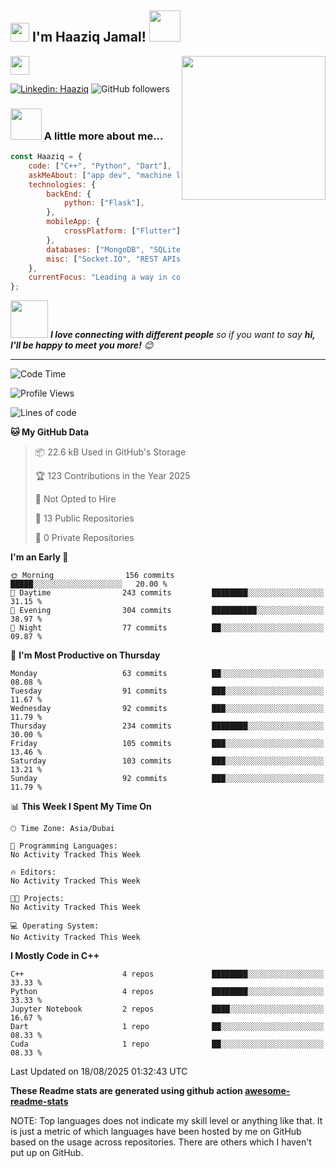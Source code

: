 <h2><img src="https://emojis.slackmojis.com/emojis/images/1531849430/4246/blob-sunglasses.gif?1531849430" width="30"/> I'm Haaziq Jamal! <img src="https://media.giphy.com/media/12oufCB0MyZ1Go/giphy.gif" width="50"></h2>
<img align='right' src="https://media.giphy.com/media/M9gbBd9nbDrOTu1Mqx/giphy.gif" width="230">
</a><img src="https://media.giphy.com/media/WUlplcMpOCEmTGBtBW/giphy.gif" width="30"> 
</em></p>

[![Linkedin: Haaziq](https://img.shields.io/badge/-Haaziq-blue?style=flat-square&logo=Linkedin&logoColor=white&link=https://www.linkedin.com/in/mohammed-haaziq-jamal-63a590305/)](https://www.linkedin.com/in/mohammed-haaziq-jamal-63a590305/)
![GitHub followers](https://img.shields.io/github/followers/Haaziq386?label=Follow&style=social)


### <img src="https://media.giphy.com/media/VgCDAzcKvsR6OM0uWg/giphy.gif" width="50"> A little more about me...  

```javascript
const Haaziq = {
    code: ["C++", "Python", "Dart"],
    askMeAbout: ["app dev", "machine learning", "embedded systems", "tech trends"],
    technologies: {
        backEnd: {
            python: ["Flask"],
        },
        mobileApp: {
            crossPlatform: ["Flutter"],
        },
        databases: ["MongoDB", "SQLite", "Firebase Realtime DB"],
        misc: ["Socket.IO", "REST APIs", "WebSockets"],
    },
    currentFocus: "Leading a way in computer architecture research",
};
```

<img src="https://media.giphy.com/media/LnQjpWaON8nhr21vNW/giphy.gif" width="60"> <em><b>I love connecting with different people</b> so if you want to say <b>hi, I'll be happy to meet you more!</b> 😊</em>

---
<!--START_SECTION:waka-->
![Code Time](http://img.shields.io/badge/Code%20Time-0%20secs-blue)

![Profile Views](http://img.shields.io/badge/Profile%20Views-0-blue)

![Lines of code](https://img.shields.io/badge/From%20Hello%20World%20I%27ve%20Written-182.5%20thousand%20lines%20of%20code-blue)

**🐱 My GitHub Data** 

> 📦 22.6 kB Used in GitHub's Storage 
 > 
> 🏆 123 Contributions in the Year 2025
 > 
> 🚫 Not Opted to Hire
 > 
> 📜 13 Public Repositories 
 > 
> 🔑 0 Private Repositories 
 > 
**I'm an Early 🐤** 

```text
🌞 Morning                156 commits         █████░░░░░░░░░░░░░░░░░░░░   20.00 % 
🌆 Daytime                243 commits         ████████░░░░░░░░░░░░░░░░░   31.15 % 
🌃 Evening                304 commits         ██████████░░░░░░░░░░░░░░░   38.97 % 
🌙 Night                  77 commits          ██░░░░░░░░░░░░░░░░░░░░░░░   09.87 % 
```
📅 **I'm Most Productive on Thursday** 

```text
Monday                   63 commits          ██░░░░░░░░░░░░░░░░░░░░░░░   08.08 % 
Tuesday                  91 commits          ███░░░░░░░░░░░░░░░░░░░░░░   11.67 % 
Wednesday                92 commits          ███░░░░░░░░░░░░░░░░░░░░░░   11.79 % 
Thursday                 234 commits         ████████░░░░░░░░░░░░░░░░░   30.00 % 
Friday                   105 commits         ███░░░░░░░░░░░░░░░░░░░░░░   13.46 % 
Saturday                 103 commits         ███░░░░░░░░░░░░░░░░░░░░░░   13.21 % 
Sunday                   92 commits          ███░░░░░░░░░░░░░░░░░░░░░░   11.79 % 
```


📊 **This Week I Spent My Time On** 

```text
🕑︎ Time Zone: Asia/Dubai

💬 Programming Languages: 
No Activity Tracked This Week

🔥 Editors: 
No Activity Tracked This Week

🐱‍💻 Projects: 
No Activity Tracked This Week

💻 Operating System: 
No Activity Tracked This Week
```

**I Mostly Code in C++** 

```text
C++                      4 repos             ████████░░░░░░░░░░░░░░░░░   33.33 % 
Python                   4 repos             ████████░░░░░░░░░░░░░░░░░   33.33 % 
Jupyter Notebook         2 repos             ████░░░░░░░░░░░░░░░░░░░░░   16.67 % 
Dart                     1 repo              ██░░░░░░░░░░░░░░░░░░░░░░░   08.33 % 
Cuda                     1 repo              ██░░░░░░░░░░░░░░░░░░░░░░░   08.33 % 
```




 Last Updated on 18/08/2025 01:32:43 UTC
<!--END_SECTION:waka-->

**These Readme stats are generated using github action [awesome-readme-stats](https://github.com/anmol098/waka-readme-stats)**

NOTE: Top languages does not indicate my skill level or anything like that. It is just a metric of which languages have been hosted by me on GitHub based on the usage across repositories. There are others which I haven't put up on GitHub.
